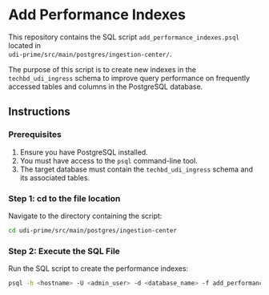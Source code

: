 # Add Performance Indexes

This repository contains the SQL script `add_performance_indexes.psql` located in  
`udi-prime/src/main/postgres/ingestion-center/`.  

The purpose of this script is to create new indexes in the `techbd_udi_ingress` schema to improve query performance on frequently accessed tables and columns in the PostgreSQL database.

## Instructions

### Prerequisites
1. Ensure you have PostgreSQL installed.
2. You must have access to the `psql` command-line tool.
3. The target database must contain the `techbd_udi_ingress` schema and its associated tables.

### Step 1: cd to the file location
Navigate to the directory containing the script:
```bash
cd udi-prime/src/main/postgres/ingestion-center
```

### Step 2: Execute the SQL File
Run the SQL script to create the performance indexes:
```bash
psql -h <hostname> -U <admin_user> -d <database_name> -f add_performance_indexes.psql
```